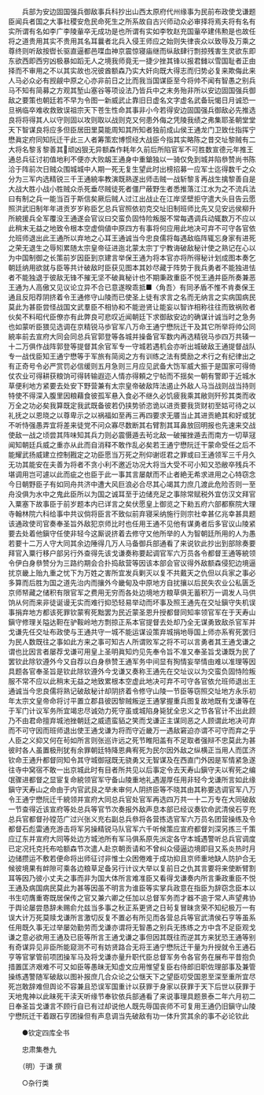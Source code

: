 <!-- { "loadSidebar": true } -->
　　兵部为安边固国强兵御敌事兵科抄出山西太原府代州缘事为民前布政使戈谦题臣闻兵者国之大事社稷安危民命死生之所系故自古兴师动众必审择将焉夫将有名有实所谓有名如李广李陵軰卒无成功是也所谓有实如李牧赵充国軰卒建伟勲是也故任将之道贵用其实不贵用其名耳曩者北兵入侵王师应之始则失律丧众以致辱及万乘之尊终则听敌按辔长驱直逼都邑喋血神京震惊寝庙继而纵敌肆行剽掠残害生灵欲东即东欲西即西穷凶极暴如蹈无人之境我师竟无一捷少挫其锋以报君雠以雪国耻者正由择而不审用之不以其实故也况彼酋额森乃实大奸向既大得志而归势必复来欺侮此来人马必众必有觊觎中原之心亦非前日之比而我当国谋臣至今将帅不闻有智愚之别兵马不知有简募之方观其堑山塞谷等项设法乃皆兵中之末务殆非所以安边固国强兵御敌之要策也朝廷若不早为令图一新威武止靠旧日虚名文字虚名武备玩愒日月诚恐一旦祸临卒难收救致误祖宗天下苍生性命其事非小今若得安边固国强兵御敌必先推选良将将得其人以守则固以攻则取以战则克又何患外侮之凭陵我绩之弗集耶圣朝堂堂天下智谋良将应多但臣居田里莫能周知其所知者独前成山侯王通龙门卫致仕指挥宁懋眞定府同知阮迁干此三人者筹策宏博惯经大战臣今指其实略陈之昔交址黎贼有二大将名黎豸黎善其顽凶狠无异额森作耗年久前后所陷官军不可胜数宣德元年推王通总兵征讨初值地利不便亦大败衂王通身中重鎗独以一骑仅免到城并陷叅赞尚书陈洽于阵前次日贼众围城城中人期一死无复生望此时出榜招募一应军士迄得数千之众分为三军内选精锐三千王通綂率教演既熟遂出师击贼一战斩黎豸再战生擒黎善自是大战大胜小战小胜贼众杀死垂尽贼徒死者僵尸蔽野生者悉推落江江水为之不流兵法曰有制之兵一能当百于斯信矣厥后贼人过江出战止在江岸坚壁拒守遣大头目告云愿照洪武旧制年年进贡岁岁称臣乞总兵官照依初克交址旧制班师比先又见安远侯柳升所綂援兵全军覆没王通遂会官议曰交蛮负固恃险叛服不常每遇调兵动辄数万不应以此稍末无益之地致令根本空虚倘値中原四方有事将何应用此地决可弃不可守各官依允班师退出此王通所以弃地之心耳王通诚当今忠良儒将每遇敌临阵辄忘身家有进死之荣无退生之辱矧累随太宗皇帝征进迤北蒙太宗丁宁教诲破敌秘计使之熟记在心以为中国制御之长策前岁因臣到京建言举保王通为将本官亦将所得秘计划成图本奏乞朝廷纳用欲就与臣等共计破敌时臣获见图本其妙尽藏于阵势于我兵勇者不能独进怯者不能独退于彼敌无锋不摧无坚不破眞秘计也不期秉政重臣不悦王通并臣所奏兼恶王通为人高傲又见议论立异不合已意遂暌乖抵■〈角吾〉有同矛盾不惟不肯奏保王通且反阳荐阴挤着令王通修守山陵而已使圣上徒有求言之名而无纳言之实病国病民莫此为甚臣尝怪战国文武羣臣不相协和不能逊贤让能妄以智诈相称往往而致祸败者伙矣不料昭代臣僚亦有此弊良可悲叹近闻朝廷下求御敌安边的确谋计诚当时之急务也如蒙听臣猥见选调在京精锐马歩官军八万命王通宁懋阮迁干及其它所举将帅公同綂率前去宣府大同会同总兵官郭登等各城并操备官军数内再选精锐马歩四万共辏一十二万俱作战阵郭登等提督其余官军专一守城若遇机会亦听出城破敌王通提督战队专一战伐臣知王通宁懋等于军旅有简阅之方有训练之法有奬励之术行之有纪律出之有正奇号令必严赏罚必信缓则五月急则三月应见武备大饬军威大振于是国家可得倚仗农业可得耕获粮饷可得转输遐迩人情亦得頼之宁帖而不揺矣一朝有警即于近城水草便利地方紧要去处安下野营兼有太宗皇帝破敌阵法遏止外敌人马当战则战当持则特使不得深入腹里因粮藉食彼孤军悬入食必不继久必饥疲我乘其敝则歼殄其类而收万全之功必矣我算既定我武既备彼若仍挟势骄恣诡以进贡要我货财初至姑可待之以礼抚之以恩晓之以尊卑示之以祸福如至再三再四要求无餍当止其进贡絶其和好或犹不听恃强愚弄宜将差来徒党不问众寡尽数断其右臂割其耳鼻放回明报也先速来交战使敌一战之顷尝其阵味知其兵力则必震慑遁去茍北敌一破摧挫遁去而南方一切草冦闻知朝廷兵威之重亦从此而自消释不敢作乱必矣若王通宁懋阮迁干蒙命受任之后不能耀武扬威建立控制戡定之功臣愿当万死之刑仰谢诳君之罪或曰王通领军三千月久无功其能安在夫善为将者不贪小利不邀近功况大将当大受不可小知又恐敝卒残兵不堪调用岂可遽以此而疵之也臣于此一事其言屡献而不止者絶无希求进用之心特窃念今日朝野臣子有如同舟共济中遭大风巨浪必合尽其心竭其力庶几渡此危险否则一至舟没俱为水中之鬼此臣所以为国之诚耳至于边储充足之事除常赋税外宜仿汉文拜官入粟塞下故事臣于前岁题本内已详言之矣伏愿皇上御览之下勑五府六部都察院大理寺翰林院六科给事中共议倘将臣言不致似前弃寝采纳施行则宗社幸甚亿兆幸甚具题该通政使司官奏奉圣旨外敌犯京师比时也任用王通不见他有谋勇者后多官议山陵紧要去处着他鎭守任使非轻今这厮说挤着去修守又他所举的人为智朝廷所用的人为愚若要十二万人守大同其余边陲得几万人马备御兵部通看了来说钦此抄出到部除奏要拜官入粟行移户部另行外查得先该戈谦奏称要起调官军六万员各令都督王通等綂领令伊白身叅赞分为三路约期会合扑捣敌营等因该本部会官议得外敌额森侵犯边境逼扰京畿上贻九重之忧下为万姓之害所宜发兵剿灭以复不共戴天之仇但以兵家之事必多算而后胜为国之道先治内而攘外今畿甸及中原地方自扰攘以后民失农业公私匮乏京师帑藏之储积有限官军之费用无穷而各处边境地方粮草俱无蓄积万一调发人马供饷从何而来非徒诞谩无实而难行抑恐轻易举动而坏事及照王通先在交址鎭守失机误事捐弃地方都该死罪钦蒙宥死黜罢为民近蒙圣恩升授都督同知率领官军在于天寿山鎭守修理关隘达靼在驴鞍岭地方剽掠正系本官提督去处却乃全无谋勇致敌杀官军并戈谦先任交址布政使与王通共守一城不能运谋设策弃城捐地辱国上师亦系宥死罢归为民人数既往之事如此方来之事可知古人所谓败军之将不可以言勇者其王通戈谦之谓也比因言者屡荐戈谦可用皇上圣明眞知灼见先奉令旨不准又奉圣旨戈谦既为民了罢钦此除钦遵外今又自荐以白身叅赞王通军务中间显有狥情妄举情由难以准理等因具题各官奉圣旨是钦此除钦遵外今戈谦又奏称王通先在交址议以为交蛮负固恃险叛服不常不应以此稍末无益之地致累根本空虚此地决可弃不可守各官依允班师退出王通诚当今忠良儒将熟记破敌秘计却阴挤着令修守山陵一节臣等窃照交址地方永乐初年太宗文皇帝命将讨平置立郡县彼因黎贼叛逆王通掌握重兵图复故地既有戈谦等在于军门计议军务所宜竭忠尽诚効力死守虽或城陷身毙犹全忠义之节各官计不出此顾乃不由君命擅弃城池挫朝廷之威遗蛮貊之笑而戈谦正主谋同恶之人顾谓此地决可弃而不可守因而班师退出使王通戈谦为将而守近畿万一遇敌窘迫亦谓不可守而弃之乎人臣之义抑又何在茍如所言则张巡许远之死节睢阳盖有不足取者强辩不忠莫此为甚彼时各人虽置极刑犹有余罪朝廷特降恩典宥死为民尔因外敌之纵横正当用人而匡济钦命王通升都督同知令其守城御冦既无骁勇又无智谋及在西直门外因是军情紧急遂往寺中窝宿不敢一出京城此时有目者所共见以后事定令去天寿山鎭守夫以宥死之编氓骤进都督之显宦复命綂领官军守备山陵重地礼遇渥厚任用非轻今戈谦所言如此缘鎭守天寿山之命由于内官武艮之举未审何人阴挤臣等不晓其由其称要选调官军八万令王通宁懋阮迁千綂领并宣府大同总兵官处官军再选四万共一十二万专在大同破敌一节查得近该宣府等处总兵等官节次奏报外敌声息本部已经议奏钦命武清侯石亨充总兵官都督孙镗范广过兴张义充右副总兵叅将各营拣选官军六万员名团营操练及令都督石彪雷通充游击将军另操精锐马队官军六千听候策应宣府都督刘深另拣三千策应辽东并宣府大同等处边方城池所有军马俱系原先派定各守本城遇警听总兵官调度已定况托克托布哈额森节次遣人赴京朝贡请和不曾纠众侵逼边境即目又系炎热时月边储攒运不敷若便命将出师征讨非惟士众困倦难于成功抑且京师重地缺人防护合无候彼境果有衅隙可乘各边粮草足备另行计议大举以复前日之仇其言要将来使断臂割耳等因乃彼小丈夫之事而非为国大体所言难准臣又看得戈谦奏内所言秉政重臣不悦王通及病国病民莫此为甚等因虽不明言为谁臣等实掌兵政意在指臣为辞窃念臣本以书生叨膺重寄既居保传之官又兼六卿之任加以总督军务而才器不逾于常人声望弗协于舆论屡尝恳辞未赐俞允兹当多事之秋正系更贤之日茍复冒昧贪荣不知纪极万一有误大计万死莫赎戈谦所言激切反复不置必有所见而各营总兵等官武清侯石亨等虽系任用既久事无过举屡効勤劳而戈谦亦谓将无智愚之别兵无拣练之方中含不足臣观戈谦之意必欲用王通及已臣等所言王通戈谦之事但因其既往而逆其方来犹恐王通等别有奇谋异见非臣所能窥测不可有妨贤路合无将王通宁懋阮迁干量为升授就令王通石亨等官掌管前项团操军马及将戈谦亦量升职代臣总督军务令各官务在展布平昔抱负措置匡济艰难不可又如臣等愚昧无知虚文应用惟望复臣右侍郎旧职佐理部事及兼管操练遇警随军破敌以图补报庶几合众论之公惬天下之望臣叨受国恩至深至重所宜尽死岂敢辞难但舆论不容兼且恐误军国重计以获罪于身家以获罪于天下后世以获罪于天地鬼神以此昧死干渎天听缘节奉钦依兵部通看了来说事理具题景泰二年六月初二日奉圣旨戈谦言不顾行自已有过却说他人既先辱国丧师不可复用王通仍旧鎭守山陵宁懋阮迁干着跟石亨团操但有声息调当先破敌有功一体升赏其余的事不必论钦此

　　●钦定四库全书

　　忠肃集巻九

　　（明）于谦 撰

　　○杂行类

